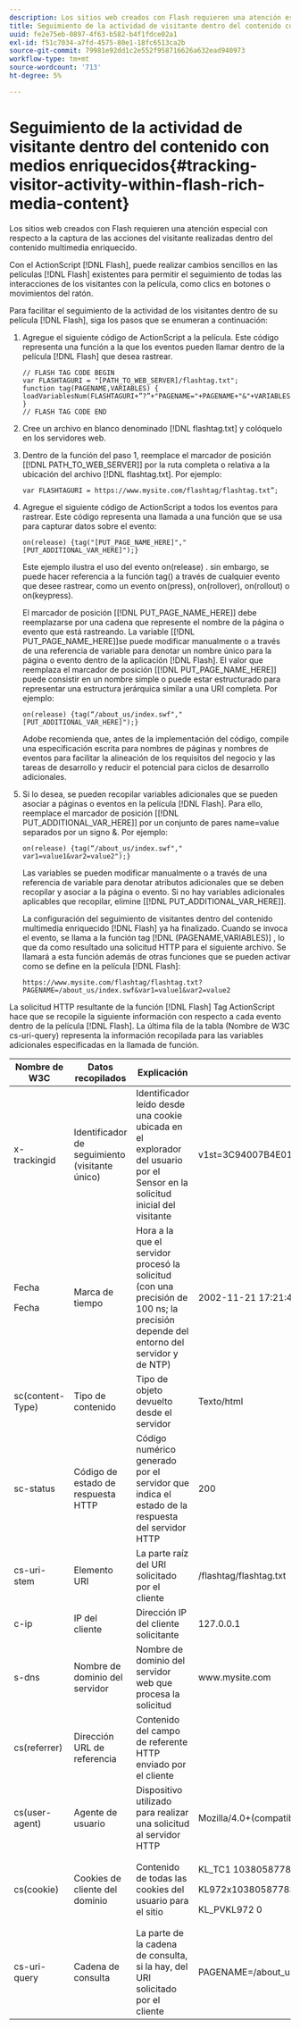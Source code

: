 ```yaml
---
description: Los sitios web creados con Flash requieren una atención especial con respecto a la captura de las acciones del visitante realizadas dentro del contenido multimedia enriquecido.
title: Seguimiento de la actividad de visitante dentro del contenido con medios enriquecidos
uuid: fe2e75eb-0897-4f63-b582-b4f1fdce02a1
exl-id: f51c7034-a7fd-4575-80e1-18fc6513ca2b
source-git-commit: 79981e92dd1c2e552f958716626a632ead940973
workflow-type: tm+mt
source-wordcount: '713'
ht-degree: 5%

---
```


# Seguimiento de la actividad de visitante dentro del contenido con medios enriquecidos{#tracking-visitor-activity-within-flash-rich-media-content}

Los sitios web creados con Flash requieren una atención especial con respecto a la captura de las acciones del visitante realizadas dentro del contenido multimedia enriquecido.

Con el ActionScript [!DNL Flash], puede realizar cambios sencillos en las películas [!DNL Flash] existentes para permitir el seguimiento de todas las interacciones de los visitantes con la película, como clics en botones o movimientos del ratón.

Para facilitar el seguimiento de la actividad de los visitantes dentro de su película [!DNL Flash], siga los pasos que se enumeran a continuación:

1. Agregue el siguiente código de ActionScript a la película. Este código representa una función a la que los eventos pueden llamar dentro de la película [!DNL Flash] que desea rastrear.

   ```
   // FLASH TAG CODE BEGIN
   var FLASHTAGURI = "[PATH_TO_WEB_SERVER]/flashtag.txt";
   function tag(PAGENAME,VARIABLES) {
   loadVariablesNum(FLASHTAGURI+”?”+"PAGENAME="+PAGENAME+"&"+VARIABLES,0);
   }
   // FLASH TAG CODE END
   ```

1. Cree un archivo en blanco denominado [!DNL flashtag.txt] y colóquelo en los servidores web.
1. Dentro de la función del paso 1, reemplace el marcador de posición \[[!DNL PATH_TO_WEB_SERVER]\] por la ruta completa o relativa a la ubicación del archivo [!DNL flashtag.txt]. Por ejemplo:

   ```
   var FLASHTAGURI = https://www.mysite.com/flashtag/flashtag.txt”;
   ```

1. Agregue el siguiente código de ActionScript a todos los eventos para rastrear. Este código representa una llamada a una función que se usa para capturar datos sobre el evento:

   ```
   on(release) {tag("[PUT_PAGE_NAME_HERE]","[PUT_ADDITIONAL_VAR_HERE]");}
   ```

   Este ejemplo ilustra el uso del evento on(release) . sin embargo, se puede hacer referencia a la función tag() a través de cualquier evento que desee rastrear, como un evento on(press), on(rollover), on(rollout) o on(keypress).

   El marcador de posición \[[!DNL PUT_PAGE_NAME_HERE]\] debe reemplazarse por una cadena que represente el nombre de la página o evento que está rastreando. La variable \[[!DNL PUT_PAGE_NAME_HERE]\]se puede modificar manualmente o a través de una referencia de variable para denotar un nombre único para la página o evento dentro de la aplicación [!DNL Flash]. El valor que reemplaza el marcador de posición \[[!DNL PUT_PAGE_NAME_HERE]\] puede consistir en un nombre simple o puede estar estructurado para representar una estructura jerárquica similar a una URI completa. Por ejemplo:

   ```
   on(release) {tag(“/about_us/index.swf","[PUT_ADDITIONAL_VAR_HERE]");}
   ```

   Adobe recomienda que, antes de la implementación del código, compile una especificación escrita para nombres de páginas y nombres de eventos para facilitar la alineación de los requisitos del negocio y las tareas de desarrollo y reducir el potencial para ciclos de desarrollo adicionales.

1. Si lo desea, se pueden recopilar variables adicionales que se pueden asociar a páginas o eventos en la película [!DNL Flash]. Para ello, reemplace el marcador de posición \[[!DNL PUT_ADDITIONAL_VAR_HERE]\] por un conjunto de pares name=value separados por un signo &amp;. Por ejemplo:

   ```
   on(release) {tag(“/about_us/index.swf"," var1=value1&var2=value2");}
   ```

   Las variables se pueden modificar manualmente o a través de una referencia de variable para denotar atributos adicionales que se deben recopilar y asociar a la página o evento. Si no hay variables adicionales aplicables que recopilar, elimine \[[!DNL PUT_ADDITIONAL_VAR_HERE]\].

   La configuración del seguimiento de visitantes dentro del contenido multimedia enriquecido [!DNL Flash] ya ha finalizado. Cuando se invoca el evento, se llama a la función tag [!DNL (PAGENAME,VARIABLES)] , lo que da como resultado una solicitud HTTP para el siguiente archivo. Se llamará a esta función además de otras funciones que se pueden activar como se define en la película [!DNL Flash]:

   ```
   https://www.mysite.com/flashtag/flashtag.txt?PAGENAME=/about_us/index.swf&var1=value1&var2=value2
   ```

La solicitud HTTP resultante de la función [!DNL Flash] Tag ActionScript hace que se recopile la siguiente información con respecto a cada evento dentro de la película [!DNL Flash]. La última fila de la tabla (Nombre de W3C cs-uri-query) representa la información recopilada para las variables adicionales especificadas en la llamada de función.

<table id="table_A7ED9D38F36B4405947B2F48EA94D3C4">
 <thead>
  <tr>
   <th colname="col1" class="entry"> Nombre de W3C </th>
   <th colname="col2" class="entry"> Datos recopilados </th>
   <th colname="col3" class="entry"> Explicación </th>
   <th colname="col4" class="entry"> Ejemplo </th>
  </tr>
 </thead>
 <tbody>
  <tr>
   <td colname="col1"> x-trackingid </td>
   <td colname="col2"> Identificador de seguimiento (visitante único) </td>
   <td colname="col3"> Identificador leído desde una cookie ubicada en el explorador del usuario por el <span class="wintitle"> Sensor </span> en la solicitud inicial del visitante </td>
   <td colname="col4"> v1st=3C94007B4E01F9C2 </td>
  </tr>
  <tr>
   <td colname="col1"> <p>Fecha </p> <p>Fecha </p> </td>
   <td colname="col2"> Marca de tiempo </td>
   <td colname="col3"> Hora a la que el servidor procesó la solicitud (con una precisión de 100 ns; la precisión depende del entorno del servidor y de NTP) </td>
   <td colname="col4"> 2002-11-21 17:21:45.123 </td>
  </tr>
  <tr>
   <td colname="col1"> sc(content-Type) </td>
   <td colname="col2"> Tipo de contenido </td>
   <td colname="col3"> Tipo de objeto devuelto desde el servidor </td>
   <td colname="col4"> Texto/html </td>
  </tr>
  <tr>
   <td colname="col1"> sc-status </td>
   <td colname="col2"> Código de estado de respuesta HTTP </td>
   <td colname="col3"> Código numérico generado por el servidor que indica el estado de la respuesta del servidor HTTP </td>
   <td colname="col4"> 200 </td>
  </tr>
  <tr>
   <td colname="col1"> cs-uri-stem </td>
   <td colname="col2"> Elemento URI </td>
   <td colname="col3"> La parte raíz del URI solicitado por el cliente </td>
   <td colname="col4"> /flashtag/flashtag.txt </td>
  </tr>
  <tr>
   <td colname="col1"> c-ip </td>
   <td colname="col2"> IP del cliente </td>
   <td colname="col3"> Dirección IP del cliente solicitante </td>
   <td colname="col4"> 127.0.0.1 </td>
  </tr>
  <tr>
   <td colname="col1"> s-dns </td>
   <td colname="col2"> Nombre de dominio del servidor </td>
   <td colname="col3"> Nombre de dominio del servidor web que procesa la solicitud </td>
   <td colname="col4"> www.mysite.com </td>
  </tr>
  <tr>
   <td colname="col1"> cs(referrer) </td>
   <td colname="col2"> Dirección URL de referencia </td>
   <td colname="col3"> Contenido del campo de referente HTTP enviado por el cliente </td>
   <td colname="col4"></td>
  </tr>
  <tr>
   <td colname="col1"> cs(user-agent) </td>
   <td colname="col2"> Agente de usuario </td>
   <td colname="col3"> Dispositivo utilizado para realizar una solicitud al servidor HTTP </td>
   <td colname="col4"> Mozilla/4.0+(compatible;+MSIE+6.0) +Windows+NT+5.1) </td>
  </tr>
  <tr>
   <td colname="col1"> cs(cookie) </td>
   <td colname="col2"> Cookies de cliente del dominio </td>
   <td colname="col3"> Contenido de todas las cookies del usuario para el sitio </td>
   <td colname="col4"> <p>KL_TC1 1038058778312 </p> <p>KL972x1038058778312282052 </p> <p>KL_PVKL972 0 </p> </td>
  </tr>
  <tr>
   <td colname="col1"> cs-uri-query </td>
   <td colname="col2"> Cadena de consulta </td>
   <td colname="col3"> La parte de la cadena de consulta, si la hay, del URI solicitado por el cliente </td>
   <td colname="col4"> PAGENAME=/about_us/index.swf&amp;var1=value1&amp;var2=value2 </td>
  </tr>
 </tbody>
</table>
